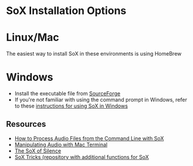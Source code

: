 # SoX Installation Options
# Linux/Mac
The easiest way to install SoX in these environments is using HomeBrew

# Windows
- Install the executable file from [SourceForge](https://sourceforge.net/projects/sox/files/sox/14.4.2/)
- If you're not familiar with using the command prompt in Windows, refer to these [instructions for using SoX in Windows](https://courses.cs.washington.edu/courses/cse373/12sp/homework/1/soxusage.txt)
## Resources
- [How to Process Audio Files from the Command Line with SoX](https://www.yesik.it/blog/2018-sox)
- [Manipulating Audio with Mac Terminal](https://medium.com/@sedwardscode/manipulating-audio-using-the-mac-terminal-a7b87c516b7a)
- [The SoX of Silence](https://digitalcardboard.com/blog/2009/08/25/the-sox-of-silence/)
- [SoX Tricks (repository with additional functions for SoX](https://github.com/madskjeldgaard/sox-tricks)
